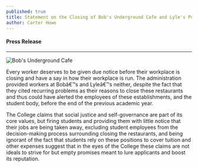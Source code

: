 ```yaml
---
published: true
title: Statement on the Closing of Bob's Underground Cafe and Lyle's Pub
author: Carter Howe
---
```

#### Press Release

***

![Bob's Underground Cafe](https://pbs.twimg.com/media/Cj_19X9UUAA3O-_.jpg)

Every worker deserves to be given due notice before their workplace is closing and have a say in how their workplace is run. The administration provided workers at Bobâ€™s and Lyleâ€™s neither, despite the fact that they cited recurring problems as their reasons to close these restaurants and thus could have alerted the employees of these establishments, and the student body, before the end of the previous academic year. 

The College claims that social justice and self-governance are part of its core values, but firing students and providing them with little notice that their jobs are being taken away, excluding student employees from the decision-making process surrounding closing the restaurants, and being ignorant of the fact that students rely on these positions to cover tuition and other expenses suggest that in the eyes of the College these claims are not ideals to strive for but empty promises meant to lure applicants and boost its reputation.
